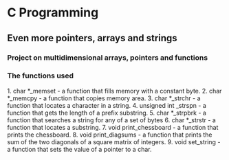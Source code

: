 <h1>C Programming</h2>
<h2>Even more pointers, arrays and strings</h2>
<h3>Project on multidimensional arrays, pointers and functions</h3>
<body> 
  <h3>The functions used</h3>
  <p> 1. char *_memset - a function that fills memory with a constant byte.
      2. char *_memcpy - a function that copies memory area.
      3. char *_strchr - a function that locates a character in a string.
      4. unsigned int _strspn - a function that gets the length of a prefix substring.
      5. char *_strpbrk - a function that searches a string for any of a set of bytes
      6. char *_strstr - a function that locates a substring.
      7. void print_chessboard - a function that prints the chessboard.
      8. void print_diagsums - a function that prints the sum of the two diagonals of a square matrix of    integers.
      9. void set_string - a function that sets the value of a pointer to a char. 
  </p>
</body>
